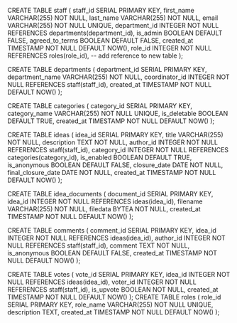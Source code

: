 CREATE TABLE staff (
staff_id SERIAL PRIMARY KEY,
first_name VARCHAR(255) NOT NULL,
last_name VARCHAR(255) NOT NULL,
email VARCHAR(255) NOT NULL UNIQUE,
department_id INTEGER NOT NULL REFERENCES departments(department_id),
is_admin BOOLEAN DEFAULT FALSE,
agreed_to_terms BOOLEAN DEFAULT FALSE,
created_at TIMESTAMP NOT NULL DEFAULT NOW(),
role_id INTEGER NOT NULL REFERENCES roles(role_id), -- add reference to new table
);

CREATE TABLE departments (
department_id SERIAL PRIMARY KEY,
department_name VARCHAR(255) NOT NULL,
coordinator_id INTEGER NOT NULL REFERENCES staff(staff_id),
created_at TIMESTAMP NOT NULL DEFAULT NOW()
);

CREATE TABLE categories (
category_id SERIAL PRIMARY KEY,
category_name VARCHAR(255) NOT NULL UNIQUE,
is_deletable BOOLEAN DEFAULT TRUE,
created_at TIMESTAMP NOT NULL DEFAULT NOW()
);

CREATE TABLE ideas (
idea_id SERIAL PRIMARY KEY,
title VARCHAR(255) NOT NULL,
description TEXT NOT NULL,
author_id INTEGER NOT NULL REFERENCES staff(staff_id),
category_id INTEGER NOT NULL REFERENCES categories(category_id),
is_enabled BOOLEAN DEFAULT TRUE,
is_anonymous BOOLEAN DEFAULT FALSE,
closure_date DATE NOT NULL,
final_closure_date DATE NOT NULL,
created_at TIMESTAMP NOT NULL DEFAULT NOW()
);

CREATE TABLE idea_documents (
document_id SERIAL PRIMARY KEY,
idea_id INTEGER NOT NULL REFERENCES ideas(idea_id),
filename VARCHAR(255) NOT NULL,
filedata BYTEA NOT NULL,
created_at TIMESTAMP NOT NULL DEFAULT NOW()
);

CREATE TABLE comments (
comment_id SERIAL PRIMARY KEY,
idea_id INTEGER NOT NULL REFERENCES ideas(idea_id),
author_id INTEGER NOT NULL REFERENCES staff(staff_id),
comment TEXT NOT NULL,
is_anonymous BOOLEAN DEFAULT FALSE,
created_at TIMESTAMP NOT NULL DEFAULT NOW()
);

CREATE TABLE votes (
vote_id SERIAL PRIMARY KEY,
idea_id INTEGER NOT NULL REFERENCES ideas(idea_id),
voter_id INTEGER NOT NULL REFERENCES staff(staff_id),
is_upvote BOOLEAN NOT NULL,
created_at TIMESTAMP NOT NULL DEFAULT NOW()
);
CREATE TABLE roles (
role_id SERIAL PRIMARY KEY,
role_name VARCHAR(255) NOT NULL UNIQUE,
description TEXT,
created_at TIMESTAMP NOT NULL DEFAULT NOW()
);